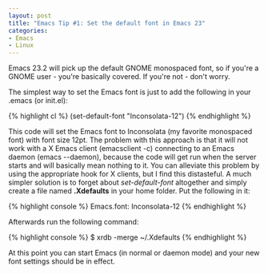 ```yaml
---
layout: post
title: "Emacs Tip #1: Set the default font in Emacs 23"
categories:
- Emacs
- Linux
---
```


Emacs 23.2 will pick up the default GNOME monospaced font, so if
you're a GNOME user - you're basically covered. If you're not - don't
worry.

The simplest way to set the Emacs font is just to add the following
in your .emacs (or init.el):

{% highlight cl %}
(set-default-font "Inconsolata-12")
{% endhighlight %}

This code will set the Emacs font to Inconsolata (my favorite
monospaced font) with font size 12pt. The problem with this approach
is that it will not work with a X Emacs client (emacsclient -c)
connecting to an Emacs daemon (emacs --daemon), because the code will
get run when the server starts and will basically mean nothing to
it. You can alleviate this problem by using the appropriate hook for X
clients, but I find this distasteful. A much simpler solution is to
forget about _set-default-font_ altogether and simply create a file
named **.Xdefaults** in your home folder. Put the following in it:

{% highlight console %}
Emacs.font: Inconsolata-12
{% endhighlight %}

Afterwards run the following command:

{% highlight console %}
$ xrdb -merge ~/.Xdefaults
{% endhighlight %}

At this point you can start Emacs (in normal or daemon mode) and
your new font settings should be in effect.
